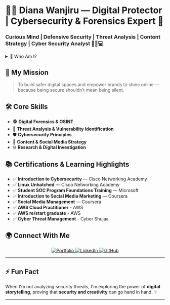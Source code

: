 # 👩‍💻 Diana Wanjiru — Digital Protector | Cybersecurity & Forensics Expert 🔐

### Curious Mind | Defensive Security | Threat Analysis | Content Strategy | Cyber Security Analyst 🕵️‍♀️💻



<details>
  <summary>👋 Who Am I?</summary>
  <p>
    I'm <strong>Diana Wanjiru</strong>, a curious and passionate digital protector with a foundation in <strong>Cybersecurity</strong> and <strong>Digital Forensics</strong>. My journey into tech began with a simple desire — to understand how digital systems work, and how to secure them from unseen threats.
  </p>
  <p>
    From cracking forensic clues to crafting secure digital strategies, I thrive at the intersection of security and creativity. Whether it's <strong>hunting vulnerabilities</strong> or <strong>managing impactful digital content</strong>, I do it all with purpose and precision.
  </p>
</details>




## 🎯 My Mission

> To build safer digital spaces and empower brands to shine online — because being secure shouldn’t mean being silent.


## 🛠️ Core Skills

- 🕵️ **Digital Forensics & OSINT**
- 🔐 **Threat Analysis & Vulnerability Identification**
- 🛡️ **Cybersecurity Principles**
- 📢 **Content & Social Media Strategy**
- 🌐 **Research & Digital Investigation**



## 📚 Certifications & Learning Highlights

- ✅ **Introduction to Cybersecurity** — Cisco Networking Academy  
- ✅ **Linux Unhatched** — Cisco Networking Academy  
- ✅ **Student SOC Program Foundations Training** — Microsoft  
- ✅ **Introduction to Social Media Marketing** — Coursera  
- ✅ **Social Media Management** — Coursera
- ✅ **AWS Cloud Practitioner** - AWS
- ✅ **AWS re/start graduate** - AWS
- ✅ **Cyber Threat Management** - Cyber Shujaa



## 🌍 Connect With Me

<p align="center">
  <a href="(https://wanjirudiana.github.io/)">
    <img src="https://img.shields.io/badge/Portfolio-%2300ffae?style=for-the-badge&logo=vercel&logoColor=black" alt="Portfolio" />
  </a>
  <a href="https://www.linkedin.com/in/diana-wanjiru-54a5762a3/">
    <img src="https://img.shields.io/badge/LinkedIn-%230077B5?style=for-the-badge&logo=linkedin&logoColor=white" alt="LinkedIn" />
  </a>
  <a href="https://github.com/wanjirudiana">
    <img src="https://img.shields.io/badge/GitHub-%2312100E.svg?style=for-the-badge&logo=github&logoColor=white" alt="GitHub" />
  </a>
</p>

---

## ⚡ Fun Fact

When I'm not analyzing security threats, I'm exploring the power of **digital storytelling**, proving that **security and creativity** can go hand in hand. ✨

---
